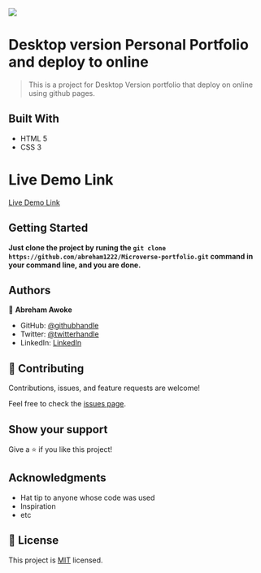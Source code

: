 ![](https://img.shields.io/badge/Microverse-blueviolet)

# Desktop version Personal Portfolio and deploy to online

> This is a project for Desktop Version portfolio that deploy on online using github pages.


## Built With

- HTML 5
- CSS 3

# Live Demo Link

[Live Demo Link](https://abreham1222.github.io/Microverse-portfolio/)


## Getting Started

**Just clone the project by runing the `git clone https://github.com/abreham1222/Microverse-portfolio.git` command in your command line, and you are done.**


## Authors

👤 **Abreham Awoke**

- GitHub: [@githubhandle](https://github.com/abreham1222)
- Twitter: [@twitterhandle](https://twitter.com/Abreham1222)
- LinkedIn: [LinkedIn](https://linkedin.com/in/abreham1222)

## 🤝 Contributing
Contributions, issues, and feature requests are welcome!

Feel free to check the [issues page](../../issues/).

## Show your support

Give a ⭐️ if you like this project!

## Acknowledgments

- Hat tip to anyone whose code was used
- Inspiration
- etc

## 📝 License

This project is [MIT](./MIT.md) licensed.